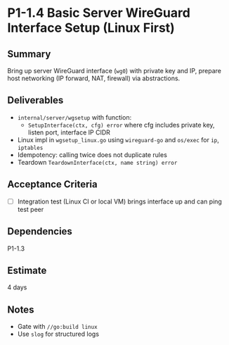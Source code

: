 # P1-1.4 Basic Server WireGuard Interface Setup (Linux First)

## Summary
Bring up server WireGuard interface (`wg0`) with private key and IP, prepare host networking (IP forward, NAT, firewall) via abstractions.

## Deliverables
- `internal/server/wgsetup` with function:
  - `SetupInterface(ctx, cfg) error` where cfg includes private key, listen port, interface IP CIDR
- Linux impl in `wgsetup_linux.go` using `wireguard-go` and `os/exec` for `ip`, `iptables`
- Idempotency: calling twice does not duplicate rules
- Teardown `TeardownInterface(ctx, name string) error`

## Acceptance Criteria
- [ ] Integration test (Linux CI or local VM) brings interface up and can ping test peer

## Dependencies
P1-1.3

## Estimate
4 days

## Notes
- Gate with `//go:build linux`
- Use `slog` for structured logs


